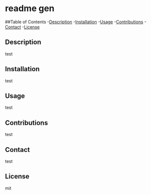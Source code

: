 # readme gen

  ##Table of Contents
  -[Description](#Description)
  -[Installation](#Installation)
  -[Usage](#Usage)
  -[Contributions](#Contributions)
  -[Contact](#Contact)
  -[License](#License)

  ## Description
  test
  
  ## Installation
  test

  ## Usage
  test

  ## Contributions
  test

  ## Contact
  test

  ## License
  mit

